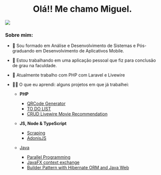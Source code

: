 <h1 align="center"> Olá!! Me chamo Miguel.</h1>

![](https://komarev.com/ghpvc/?username=TBMiguel)
<h3>Sobre mim: </h3>

- 🔭 Sou formado em Análise e Desenvolvimento de Sistemas e Pós-graduando em Desenvolvimento de Aplicativos Mobile.
- 🔭 Estou trabalhando em uma aplicação pessoal que fiz para conclusão de grau na faculdade.
- 🔭 Atualmente trabalho com PHP com Laravel e Livewire

- 👨‍💻 O que eu aprendi: alguns projetos em que já trabalhei:
   - **PHP** 
      - [QRCode Generator](https://github.com/TBMiguel/QRCodeGenerator)
      - [TO DO LIST](https://github.com/TBMiguel/DevApps/tree/main/ToDoList)
      - [CRUD Livewire Movie Recommendation](https://github.com/TBMiguel/MovieRecommendation)

   - **JS, Node & TypeScript**
      - [Scraping](https://github.com/TBMiguel/Scraping-JS)
      - [AdonisJS](https://github.com/TBMiguel/atividade_framework)
      
   - [Java](https://github.com/TBMiguel/Programming-I-II-III)
      - [Parallel Programming](https://github.com/TBMiguel/Programming-I-II-III/tree/main/PilhaJava)
      - [JavaFX context exchange](https://github.com/TBMiguel/Programming-I-II-III/tree/main/TrocaContexto)
      - [Builder Pattern with Hibernate ORM and Java Web](https://github.com/TBMiguel/Programming-I-II-III/tree/main/Builder-Java)
